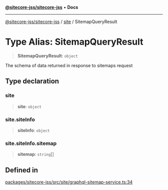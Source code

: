 [**@sitecore-jss/sitecore-jss**](../../README.md) • **Docs**

***

[@sitecore-jss/sitecore-jss](../../README.md) / [site](../README.md) / SitemapQueryResult

# Type Alias: SitemapQueryResult

> **SitemapQueryResult**: `object`

The schema of data returned in response to sitemaps request

## Type declaration

### site

> **site**: `object`

### site.siteInfo

> **siteInfo**: `object`

### site.siteInfo.sitemap

> **sitemap**: `string`[]

## Defined in

[packages/sitecore-jss/src/site/graphql-sitemap-service.ts:34](https://github.com/Sitecore/jss/blob/fb8998247eef17ee53f447fd1710b29e1df03c4e/packages/sitecore-jss/src/site/graphql-sitemap-service.ts#L34)
